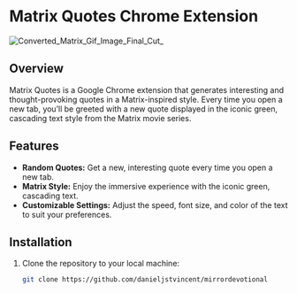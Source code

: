 # Matrix Quotes Chrome Extension

![Converted_Matrix_Gif_Image_Final_Cut_](https://github.com/user-attachments/assets/4ae9da6a-83ad-432b-b525-2b747760a03b)


## Overview
Matrix Quotes is a Google Chrome extension that generates interesting and thought-provoking quotes in a Matrix-inspired style. Every time you open a new tab, you’ll be greeted with a new quote displayed in the iconic green, cascading text style from the Matrix movie series.

## Features
- **Random Quotes:** Get a new, interesting quote every time you open a new tab.
- **Matrix Style:** Enjoy the immersive experience with the iconic green, cascading text.
- **Customizable Settings:** Adjust the speed, font size, and color of the text to suit your preferences.

## Installation
1. Clone the repository to your local machine:
   ```bash
   git clone https://github.com/danieljstvincent/mirrordevotional
